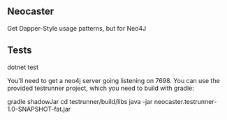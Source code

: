 
## Neocaster

Get Dapper-Style usage patterns, but for Neo4J

## Tests

dotnet test

You'll need to get a neo4j server going listening on 7698.
You can use the provided testrunner project, which you need to build with gradle:

gradle shadowJar
cd testrunner/build/libs
java -jar neocaster.testrunner-1.0-SNAPSHOT-fat.jar